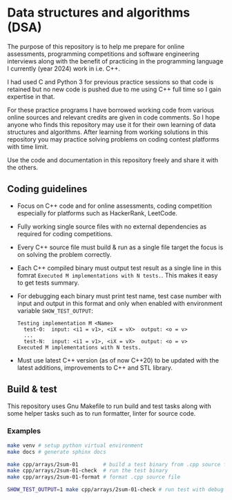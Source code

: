 Data structures and algorithms (DSA)
====================================

The purpose of this repository is to help me prepare for online assessments,
programming competitions and software engineering interviews along with the
benefit of practicing in the programming language I currently (year 2024) work
in i.e. C++.

I had used C and Python 3 for previous practice sessions so that code is
retained but no new code is pushed due to me using C++ full time so I gain
expertise in that.

For these practice programs I have borrowed working code from various online
sources and relevant credits are given in code comments. So I hope anyone who
finds this repository may use it for their own learning of data structures and
algorithms. After learning from working solutions in this repository you may
practice solving problems on coding contest platforms with time limit.

Use the code and documentation in this repository freely and share it with the
others.

Coding guidelines
-----------------

* Focus on C++ code and for online assessments, coding competition especially
  for platforms such as HackerRank, LeetCode.
* Fully working single source files with no external dependencies as required
  for coding competitions.
* Every C++ source file must build & run as a single file target the focus is
  on solving the problem correctly.
* Each C++ compiled binary must output test result as a single line in this
  fomrat `Executed M implementations with N tests.`. This makes it easy to
  get tests summary.
* For debugging each binary must print test name, test case number with input
  and output in this format and only when enabled with environment variable
  `SHOW_TEST_OUTPUT`:

  ```text
  Testing implementation M <Name>
    test-0:  input: <i1 = v1>, <iX = vX>  output: <o = v>
    ...
    test-N:  input: <i1 = v1>, <iX = vX>  output: <o = v>
  Executed M implementations with N tests.
  ```

* Must use latest C++ version (as of now C++20) to be updated with the latest
  additions, improvements to C++ and STL library.

Build & test
------------

This repository uses Gnu Makefile to run build and test tasks along with some
helper tasks such as to run formatter, linter for source code.

### Examples

```bash
make venv # setup python virtual environment
make docs # generate sphinx docs

make cpp/arrays/2sum-01        # build a test binary from .cpp source file
make cpp/arrays/2sum-01-check  # run the test binary
make cpp/arrays/2sum-01-format # format .cpp source file

SHOW_TEST_OUTPUT=1 make cpp/arrays/2sum-01-check # run test with debug output
```
